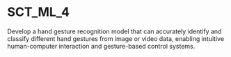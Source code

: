 # SCT_ML_4
Develop a hand gesture recognition model that can accurately identify and classify different hand gestures from image or video data, enabling intuitive human-computer interaction and gesture-based control systems.
